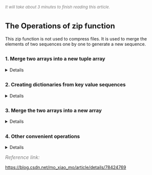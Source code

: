 
<font color=gray size=2>*It will take about 3 minutes to finish reading this article.*</font>

# **<font size=5 >The Operations of zip function</font>**
This zip function is not used to compress files. It is used to merge the elements of two sequences one by one to generate a new sequence.

## **<font size=3 >1. Merge two arrays into a new tuple array</font>**
<details>
<summary>Details</summary>
In the following code, we combine zip with map to generate a new array. Note: The number of new sequences generated by the zip function is the minimum of the original sequence.

<strong> Example Code </strong>
```Swift 
let a = [1, 2, 3, 4, 5]
let b = [ "a" ,  "b" ,  "c"]
let c = zip(a, b).map{ $0 }
print(c)
//result: [(1, "a"), (2, "b"), (3, "c")]
```
Since the whole operation will stop after a short sequence ends in the zip process, we can also use one-way intervals here. The running results of the following code are the same as those above.
```Swift 
let b = ["a", "b", "c"]
let c = zip(1..., b).map{ $0 }
print(c) 
//result: [(1, "a"), (2, "b"), (3, "c")]
```
</details>


## **<font size=3 >2. Creating dictionaries from key value sequences</font>**
<details>
<summary>Details</summary>

The following code combines the two arrays into a dictionary.
```Swift 
let names = ["Apple", "Pear"]
let prices = [7, 6]
let dict =  Dictionary(uniqueKeysWithValues:zip(names, prices))
print(dict)
//result: ["Apple": 7, "Pear": 6]
```
Zip and shorthand+can be used to solve the problem of duplicate keys. For example, the array is converted into a dictionary. The dictionary key is the value of the array element, and the dictionary value is the number of occurrences of the element.
```Swift 
let array = [ "Apple",  "Pear",  "Pear",  "Orange"]
let dic = Dictionary(zip(array, repeatElement(1, count: array.count)), uniquingKeysWith: +)
print (dic)
//result: ["Pear": 2, "Apple": 1, "Orange": 1]
```
</details>

## **<font size=3 >3. Merge the two arrays into a new array</font>**
<details>
<summary>Details</summary>

We know that the flatMap function can also open arrays (two-dimensional arrays, N-dimensional arrays) containing arrays into a new array, but the order of elements in the new array is one after another according to the original array order.With zip, two array elements can be inserted at intervals. The following code compares the two methods.
```Swift 
let a = ["a", "b", "c", "d"]
let b = ["A", "B", "C", "D"]

let c = [a, b].flatMap({ $0 })
print ("c：\(c)" )

let d = zip(a, b).flatMap({[$0, $1]})
print ("d：\(d)" )
//result:
//c：["a", "b", "c", "d", "A", "B", "C", "D"]
d：["a", "A", "b", "B", "c", "C", "d", "D"]
```
</details>

## **<font size=3 >4. Other convenient operations</font>**
<details>
<summary>Details</summary>

4.1 Generate the corresponding button array according to the String array.

```Swift
let  titles = [ "按钮1" ,  "按钮2" ,  "按钮3" ]
let  buttons = zip(0..., titles). map  { (i, title) ->  UIButton  in
     let  button =  UIButton (type: .system)
     button.setTitle(title,  for :.normal)
     button.tag = i
     return  button
}
```
4.2 Set the buttons in the button array to the colors in the corresponding color array
```Swift
zip( self .buttons,  self .colors).forEach { (button, color)  in
     button.backgroundColor = color
}
//or
zip( self .buttons,  self .colors).forEach {
     $0.0.backgroundColor = $0.1
}
```
</details>


<font color=gray size=3>*Reference link:*</font>

https://blog.csdn.net/mo_xiao_mo/article/details/78424769
